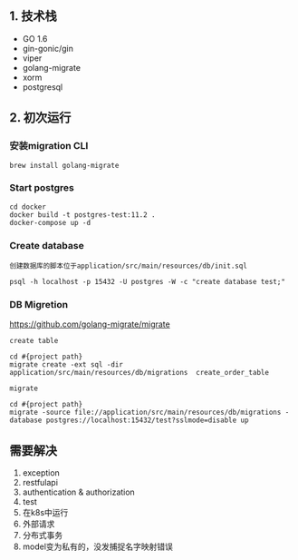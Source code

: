 ## 1. 技术栈

- GO 1.6
- gin-gonic/gin
- viper
- golang-migrate
- xorm
- postgresql

## 2. 初次运行

### 安装migration CLI
```
brew install golang-migrate
```

### Start postgres
```$xslt
cd docker
docker build -t postgres-test:11.2 . 
docker-compose up -d
```

### Create database
```$xslt
创建数据库的脚本位于application/src/main/resources/db/init.sql

psql -h localhost -p 15432 -U postgres -W -c "create database test;" 
```

### DB Migretion
https://github.com/golang-migrate/migrate

```
create table 

cd #{project path}
migrate create -ext sql -dir application/src/main/resources/db/migrations  create_order_table
```

```
migrate

cd #{project path}
migrate -source file://application/src/main/resources/db/migrations -database postgres://localhost:15432/test?sslmode=disable up
```

## 需要解决
1. exception
2. restfulapi
3. authentication & authorization
4. test
5. 在k8s中运行
6. 外部请求
7. 分布式事务
8. model变为私有的，没发捕捉名字映射错误
